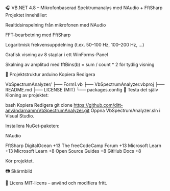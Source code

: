 🎧 VB.NET 4.8 – Mikrofonbaserad Spektrumanalys med NAudio + FftSharp
Projektet innehåller:

Realtidsinspelning från mikrofonen med NAudio

FFT-bearbetning med FftSharp

Logaritmisk frekvensuppdelning (t.ex. 50–100 Hz, 100–200 Hz, ...)

Grafisk visning av 8 staplar i ett WinForms-Panel

Skalning av amplitud med fftBins(b) = sum / count * 2 för tydlig visning

📁 Projektstruktur
arduino
Kopiera
Redigera

VbSpectrumAnalyzer/
├── Form1.vb
├── VbSpectrumAnalyzer.vbproj
├── README.md
├── LICENSE (MIT)
└── packages.config
🧪 Testa det själv
Kloning av projektet:

bash
Kopiera
Redigera
git clone https://github.com/ditt-användarnamn/VbSpectrumAnalyzer.git
Öppna VbSpectrumAnalyzer.sln i Visual Studio.

Installera NuGet-paketen:

NAudio

FftSharp
DigitalOcean
+13
The freeCodeCamp Forum
+13
Microsoft Learn
+13
Microsoft Learn
+8
Open Source Guides
+8
GitHub Docs
+8

Kör projektet.

📷 Skärmbild


📄 Licens
MIT-licens – använd och modifiera fritt.

